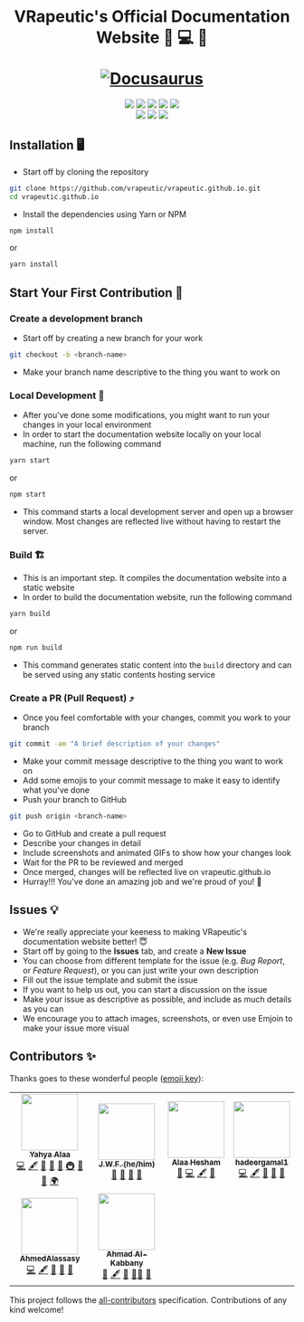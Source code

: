 <h1 align="center">
  <p align="center">VRapeutic's Official Documentation Website  📝 💻 🚀</p>
  <a href="https://github.com/vrapeutic"><img src="./static/img/vrapeutic-logo.ico" alt="Docusaurus"></a>
</h1>

<p align="center">
    <a href="https://app.circleci.com/insights/github/vrapeutic/vrapeutic.github.io/workflows/build/overview?reporting-window=last-90-days&branch=main"><img src="https://circleci.com/gh/vrapeutic/vrapeutic.github.io.svg?style=shield"/></a>
    <a href="https://github.com/vrapeutic/vrapeutic.github.io/blob/main/LICENSE"><img src="https://img.shields.io/badge/License-GPL%20v3.0-brightgreen"/></a>
    <a href=""><img src="https://img.shields.io/badge/npm-6.14.13-yellowgreen"/></a>
    <a href=""><img src="https://img.shields.io/badge/Made%20with-%E2%9D%A4-red"/></a>
    <a href="https://docusaurus.io/"><img src="https://img.shields.io/badge/Built%20with-Docusaurus-brightgreen"/></a>
    <br>
    <a href="https://github.com/vrapeutic"><img src="https://img.shields.io/github/stars/vrapeutic?affiliations=OWNER%2CCOLLABORATOR%2CORGANIZATION_MEMBER&style=social"></a>
    <a href="https://twitter.com/myvrapeutic"><img src="https://img.shields.io/twitter/follow/myvrapeutic?style=social"/></a>
    <a><img src="https://img.shields.io/badge/all_contributors-0-orange.svg?style=flat-square"/></a>
</p>

## Installation 🖥

- Start off by cloning the repository

```sh
git clone https://github.com/vrapeutic/vrapeutic.github.io.git
cd vrapeutic.github.io
```

- Install the dependencies using Yarn or NPM

```bash
npm install
```

or

```bash
yarn install
```

## Start Your First Contribution 🌟

### Create a development branch

- Start off by creating a new branch for your work

```sh
git checkout -b <branch-name>
```

- Make your branch name descriptive to the thing you want to work on

### Local Development 🧱

- After you've done some modifications, you might want to run your changes in your local environment
- In order to start the documentation website locally on your local machine, run the following command

```bash
yarn start
```

or

```bash
npm start
```

- This command starts a local development server and open up a browser window. Most changes are reflected live without having to restart the server.

### Build 🏗

- This is an important step. It compiles the documentation website into a static website
- In order to build the documentation website, run the following command

```bash
yarn build
```

or

```bash
npm run build
```

- This command generates static content into the `build` directory and can be served using any static contents hosting service

### Create a PR (Pull Request) ⤴

- Once you feel comfortable with your changes, commit you work to your branch

```sh
git commit -am "A brief description of your changes"
```

- Make your commit message descriptive to the thing you want to work on
- Add some emojis to your commit message to make it easy to identify what you've done
- Push your branch to GitHub

```sh
git push origin <branch-name>
```

- Go to GitHub and create a pull request
- Describe your changes in detail
- Include screenshots and animated GIFs to show how your changes look
- Wait for the PR to be reviewed and merged
- Once merged, changes will be reflected live on vrapeutic.github.io
- Hurray!!! You've done an amazing job and we're proud of you! 🚀

## Issues 💡

- We're really appreciate your keeness to making VRapeutic's documentation website better! 😇
- Start off by going to the **Issues** tab, and create a **New Issue**
- You can choose from different template for the issue (e.g. _Bug Report_, or _Feature Request_), or you can just write your own description
- Fill out the issue template and submit the issue
- If you want to help us out, you can start a discussion on the issue
- Make your issue as descriptive as possible, and include as much details as you can
- We encourage you to attach images, screenshots, or even use Emjoin to make your issue more visual

## Contributors ✨

Thanks goes to these wonderful people ([emoji key](https://allcontributors.org/docs/en/emoji-key)):

<!-- ALL-CONTRIBUTORS-LIST:START - Do not remove or modify this section -->
<!-- prettier-ignore-start -->
<!-- markdownlint-disable -->
<table>
  <tr>
    <td align="center"><a href="https://www.linkedin.com/in/yahya-alaa/"><img src="https://avatars.githubusercontent.com/u/31636106?v=4?s=100" width="100px;" alt=""/><br /><sub><b>Yahya Alaa</b></sub></a><br /><a href="https://github.com/vrapeutic/vrapeutic.github.io/commits?author=YahyaAlaaMassoud" title="Code">💻</a> <a href="#content-YahyaAlaaMassoud" title="Content">🖋</a> <a href="#design-YahyaAlaaMassoud" title="Design">🎨</a> <a href="https://github.com/vrapeutic/vrapeutic.github.io/commits?author=YahyaAlaaMassoud" title="Documentation">📖</a> <a href="#ideas-YahyaAlaaMassoud" title="Ideas, Planning, & Feedback">🤔</a> <a href="#infra-YahyaAlaaMassoud" title="Infrastructure (Hosting, Build-Tools, etc)">🚇</a> <a href="#maintenance-YahyaAlaaMassoud" title="Maintenance">🚧</a> <a href="#projectManagement-YahyaAlaaMassoud" title="Project Management">📆</a> <a href="#translation-YahyaAlaaMassoud" title="Translation">🌍</a></td>
    <td align="center"><a href="https://jwf.io/"><img src="https://avatars.githubusercontent.com/u/4721034?v=4?s=100" width="100px;" alt=""/><br /><sub><b>J.W.F. (he/him)</b></sub></a><br /><a href="#question-jwflory" title="Answering Questions">💬</a> <a href="https://github.com/vrapeutic/vrapeutic.github.io/issues?q=author%3Ajwflory" title="Bug reports">🐛</a> <a href="#ideas-jwflory" title="Ideas, Planning, & Feedback">🤔</a> <a href="#tool-jwflory" title="Tools">🔧</a></td>
    <td align="center"><a href="https://github.com/AlaaHesham1996"><img src="https://avatars.githubusercontent.com/u/46730861?v=4?s=100" width="100px;" alt=""/><br /><sub><b>Alaa Hesham </b></sub></a><br /><a href="#blog-AlaaHesham1996" title="Blogposts">📝</a> <a href="https://github.com/vrapeutic/vrapeutic.github.io/commits?author=AlaaHesham1996" title="Code">💻</a> <a href="#content-AlaaHesham1996" title="Content">🖋</a> <a href="#research-AlaaHesham1996" title="Research">🔬</a></td>
    <td align="center"><a href="https://github.com/hadeergamal1"><img src="https://avatars.githubusercontent.com/u/52928785?v=4?s=100" width="100px;" alt=""/><br /><sub><b>hadeergamal1</b></sub></a><br /><a href="https://github.com/vrapeutic/vrapeutic.github.io/commits?author=hadeergamal1" title="Code">💻</a> <a href="#content-hadeergamal1" title="Content">🖋</a> <a href="https://github.com/vrapeutic/vrapeutic.github.io/commits?author=hadeergamal1" title="Documentation">📖</a> <a href="#ideas-hadeergamal1" title="Ideas, Planning, & Feedback">🤔</a> <a href="#userTesting-hadeergamal1" title="User Testing">📓</a></td>
  </tr>
  <tr>
    <td align="center"><a href="https://github.com/AhmedAlassasy"><img src="https://avatars.githubusercontent.com/u/68190599?v=4?s=100" width="100px;" alt=""/><br /><sub><b>AhmedAlassasy</b></sub></a><br /><a href="https://github.com/vrapeutic/vrapeutic.github.io/commits?author=AhmedAlassasy" title="Code">💻</a> <a href="#content-AhmedAlassasy" title="Content">🖋</a> <a href="https://github.com/vrapeutic/vrapeutic.github.io/commits?author=AhmedAlassasy" title="Documentation">📖</a> <a href="#ideas-AhmedAlassasy" title="Ideas, Planning, & Feedback">🤔</a> <a href="#userTesting-AhmedAlassasy" title="User Testing">📓</a></td>
    <td align="center"><a href="https://github.com/alkabbany"><img src="https://avatars.githubusercontent.com/u/48055184?v=4?s=100" width="100px;" alt=""/><br /><sub><b>Ahmad Al-Kabbany</b></sub></a><br /><a href="#business-alkabbany" title="Business development">💼</a> <a href="#content-alkabbany" title="Content">🖋</a> <a href="#ideas-alkabbany" title="Ideas, Planning, & Feedback">🤔</a> <a href="#mentoring-alkabbany" title="Mentoring">🧑‍🏫</a> <a href="#projectManagement-alkabbany" title="Project Management">📆</a></td>
  </tr>
</table>

<!-- markdownlint-restore -->
<!-- prettier-ignore-end -->

<!-- ALL-CONTRIBUTORS-LIST:END -->

This project follows the [all-contributors](https://github.com/all-contributors/all-contributors) specification. Contributions of any kind welcome!
